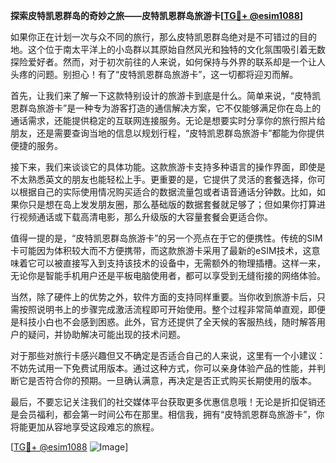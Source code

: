 **探索皮特凯恩群岛的奇妙之旅——皮特凯恩群岛旅游卡[[TG💪+ @esim1088](https://t.me/s/esim1088)]**

如果你正在计划一次与众不同的旅行，那么皮特凯恩群岛绝对是不可错过的目的地。这个位于南太平洋上的小岛群以其原始自然风光和独特的文化氛围吸引着无数探险爱好者。然而，对于初次前往的人来说，如何保持与外界的联系却是一个让人头疼的问题。别担心！有了“皮特凯恩群岛旅游卡”，这一切都将迎刃而解。

首先，让我们来了解一下这款特别设计的旅游卡到底是什么。简单来说，“皮特凯恩群岛旅游卡”是一种专为游客打造的通信解决方案，它不仅能够满足你在岛上的通话需求，还能提供稳定的互联网连接服务。无论是想要实时分享你的旅行照片给朋友，还是需要查询当地的信息以规划行程，“皮特凯恩群岛旅游卡”都能为你提供便捷的服务。

接下来，我们来谈谈它的具体功能。这款旅游卡支持多种语言的操作界面，即使是不太熟悉英文的朋友也能轻松上手。更重要的是，它提供了灵活的套餐选择，你可以根据自己的实际使用情况购买适合的数据流量包或者语音通话分钟数。比如，如果你只是想在岛上发发朋友圈，那么基础版的数据套餐就足够了；但如果你打算进行视频通话或下载高清电影，那么升级版的大容量套餐会更适合你。

值得一提的是，“皮特凯恩群岛旅游卡”的另一个亮点在于它的便携性。传统的SIM卡可能因为体积较大而不方便携带，而这款旅游卡采用了最新的eSIM技术，这意味着它可以被直接写入到支持该技术的设备中，无需额外的物理插槽。这样一来，无论你是智能手机用户还是平板电脑使用者，都可以享受到无缝衔接的网络体验。

当然，除了硬件上的优势之外，软件方面的支持同样重要。当你收到旅游卡后，只需按照说明书上的步骤完成激活流程即可开始使用。整个过程非常简单直观，即便是科技小白也不会感到困惑。此外，官方还提供了全天候的客服热线，随时解答用户的疑问，并协助解决可能出现的技术问题。

对于那些对旅行卡感兴趣但又不确定是否适合自己的人来说，这里有一个小建议：不妨先试用一下免费试用版本。通过这种方式，你可以亲身体验产品的性能，并判断它是否符合你的预期。一旦确认满意，再决定是否正式购买长期使用的版本。

最后，不要忘记关注我们的社交媒体平台获取更多优惠信息哦！无论是折扣促销还是会员福利，都会第一时间公布在那里。相信我，拥有“皮特凯恩群岛旅游卡”，你将能更加从容地享受这段难忘的旅程。

[[TG💪+ @esim1088](https://t.me/s/esim1088) ![Image](https://i.postimg.cc/4NQfJmqS/Snipaste-2025-05-13-00-14-12.png)]
